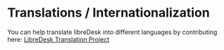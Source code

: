 # Translations / Internationalization

You can help translate libreDesk into different languages by contributing here: [LibreDesk Translation Project](https://crowdin.com/project/libredesk)